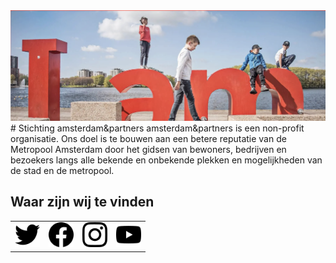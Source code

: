 <img src="aenp.png" alt="Stichting amsterdam&partners">
# Stichting amsterdam&partners  
amsterdam&partners is een non-profit organisatie. Ons doel is te bouwen aan een betere reputatie van de Metropool Amsterdam door het gidsen van bewoners, bedrijven en bezoekers langs alle bekende en onbekende plekken en mogelijkheden van de stad en de metropool.  

## Waar zijn wij te vinden  
<table>
 <tr>
  <td><a href="https://twitter.com/iamsterdam"><img src="twitter.svg" alt="Twitter" width="40"></a></td>
  <td><a href="https://nl-nl.facebook.com/Iamsterdamnl"><img src="facebook.svg" alt="Facebook" width="40"></a></td>
  <td><a href="https://www.instagram.com/uitinams/"><img src="instagram.svg" alt="Instagram" width="40"></a></td>
  <td><a href="https://www.youtube.com/channel/UChDDu57JtPVUSQsAdgRF05w"><img src="youtube.svg" alt="Youtube" width="40"></a></td>
 </tr>
</table>

